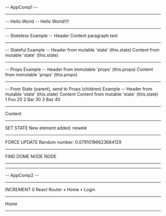 -- AppComp1 --
________________________________________
-- Hello World --
Hello World!!!!
________________________________________
-- Stateless Example --
Header
Content
paragraph text
________________________________________
-- Stateful Example --
Header from mutable 'state' (this.state)
Content from mutable 'state' (this.state)
________________________________________
-- Props Example --
Header from immutable 'props' (this.props)
Content from immutable 'props' (this.props)
________________________________________
-- From State (parent), send to Props (children) Example --
Header from mutable 'state' (this.state)
Content
Content from mutable 'state' (this.state)
1	Foo	20
2	Bar	30
3	Baz	40
________________________________________
Content
________________________________________
SET STATE
New element added: newele
________________________________________
FORCE UPDATE
Random number: 0.07910196623684129
________________________________________
FIND DOME NODE
NODE
________________________________________
________________________________________


-- AppComp2 --
________________________________________
INCREMENT
0
React Router
•	Home
•	Login
________________________________________
Home
________________________________________
